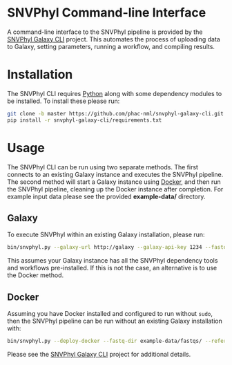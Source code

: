 # SNVPhyl Command-line Interface

A command-line interface to the SNVPhyl pipeline is provided by the [SNVPhyl Galaxy CLI][] project.  This automates the process of uploading data to Galaxy, setting parameters, running a workflow, and compiling results.

# Installation

The SNVPhyl CLI requires [Python][] along with some dependency modules to be installed.  To install these please run:

```bash
git clone -b master https://github.com/phac-nml/snvphyl-galaxy-cli.git
pip install -r snvphyl-galaxy-cli/requirements.txt
```

# Usage

The SNVPhyl CLI can be run using two separate methods.  The first connects to an existing Galaxy instance and executes the SNVPhyl pipeline.  The second method will start a Galaxy instance using [Docker][], and then run the SNVPhyl pipeline, cleaning up the Docker instance after completion.  For example input data please see the provided **example-data/** directory.

## Galaxy

To execute SNVPhyl within an existing Galaxy installation, please run:

```bash
bin/snvphyl.py --galaxy-url http://galaxy --galaxy-api-key 1234 --fastq-dir example-data/fastqs/ --reference-file example-data/reference.fasta --output-dir output
```

This assumes your Galaxy instance has all the SNVPhyl dependency tools and workflows pre-installed.  If this is not the case, an alternative is to use the Docker method.

## Docker

Assuming you have Docker installed and configured to run without `sudo`, then the SNVPhyl pipeline can be run without an existing Galaxy installation with:

```bash
bin/snvphyl.py --deploy-docker --fastq-dir example-data/fastqs/ --reference-file example-data/reference.fasta --output-dir output1
```

Please see the [SNVPhyl Galaxy CLI][] project for additional details.

[SNVPhyl Galaxy CLI]: https://github.com/phac-nml/snvphyl-galaxy-cli
[Python]: https://www.python.org/
[Docker]: https://www.docker.com/
